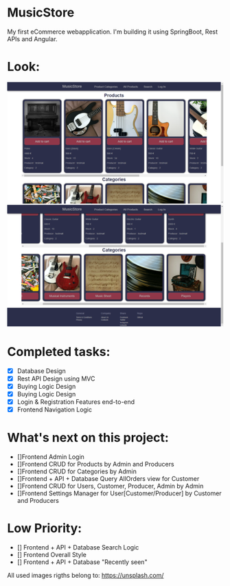 # MusicStore
My first eCommerce webapplication. I'm building it using SpringBoot, Rest APIs and Angular.
# Look:
![...loading...](https://github.com/iambrunoromano/MusicStore/blob/main/readmeimg/screen1.png?raw=true)
![...loading...](https://github.com/iambrunoromano/MusicStore/blob/main/readmeimg/screen2.png?raw=true)
# Completed tasks:
- [x] Database Design
- [x] Rest API Design using MVC 
- [x] Buying Logic Design
- [x] Buying Logic Design
- [x] Login & Registration Features end-to-end
- [x] Frontend Navigation Logic

# What's next on this project: 
- []Frontend Admin Login
- []Frontend CRUD for Products by Admin and Producers
- []Frontend CRUD for Categories by Admin
- []Frontend + API + Database Query AllOrders view for Customer
- []Frontend CRUD for Users, Customer, Producer, Admin by Admin
- []Frontend Settings Manager for User[Customer/Producer] by Customer and Producers
# Low Priority: 
- [] Frontend + API + Database Search Logic
- [] Frontend Overall Style
- [] Frontend + API + Database "Recently seen"

All used images rigths belong to: https://unsplash.com/
